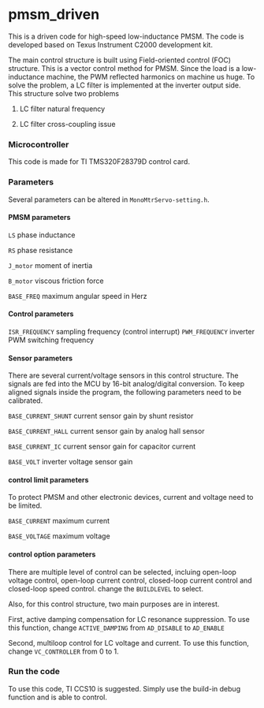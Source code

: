 # pmsm_driven

This is a driven code for high-speed low-inductance PMSM. The code is developed based on Texus Instrument C2000 development kit.

The main control structure is built using Field-oriented control (FOC) structure. This is a vector control method for PMSM. Since the load is a low-inductance machine, the PWM reflected harmonics on machine us huge.
To solve the problem, a LC filter is implemented at the inverter output side. This structure solve two problems

1. LC filter natural frequency

2. LC filter cross-coupling issue



### Microcontroller

This code is made for TI TMS320F28379D control card.

### Parameters

Several parameters can be altered in `MonoMtrServo-setting.h`.

#### PMSM parameters
`LS` phase inductance

`RS` phase resistance

`J_motor` moment of inertia

`B_motor` viscous friction force

`BASE_FREQ` maximum angular speed in Herz


#### Control parameters
`ISR_FREQUENCY` sampling frequency (control interrupt)
`PWM_FREQUENCY` inverter PWM switching frequency

#### Sensor parameters
There are several current/voltage sensors in this control structure. The signals are fed into the MCU by 16-bit analog/digital conversion. To keep aligned signals inside the program, the following parameters need to be calibrated.

`BASE_CURRENT_SHUNT` current sensor gain by shunt resistor

`BASE_CURRENT_HALL` current sensor gain by analog hall sensor

`BASE_CURRENT_IC` current sensor gain for capacitor current

`BASE_VOLT` inverter voltage sensor gain


#### control limit parameters
To protect PMSM and other electronic devices, current and voltage need to be limited.

`BASE_CURRENT` maximum current

`BASE_VOLTAGE` maximum voltage


#### control option parameters

There are multiple level of control can be selected, incluing open-loop voltage control, open-loop current control, closed-loop current control and closed-loop speed control. change the `BUILDLEVEL` to select.

Also, for this control structure, two main purposes are in interest. 

First, active damping compensation for LC resonance suppression. To use this function, change `ACTIVE_DAMPING` from `AD_DISABLE` to `AD_ENABLE`

Second, multiloop control for LC voltage and current. To use this function, change `VC_CONTROLLER` from 0 to 1.

### Run the code

To use this code, TI CCS10 is suggested. Simply use the build-in debug function and is able to control. 
